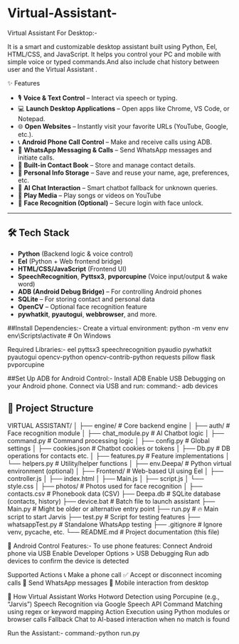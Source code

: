 # Virtual-Assistant-
Virtual Assistant For  Desktop:-

It is a smart and customizable desktop assistant built using Python, Eel, HTML/CSS, and JavaScript. It helps you control your PC and mobile with simple voice or typed commands.And also include chat history between user and the Virtual Assistant .
 
 ✨ Features

- 🎙️ **Voice & Text Control** – Interact via speech or typing.
- 💻 **Launch Desktop Applications** – Open apps like Chrome, VS Code, or Notepad.
- 🌐 **Open Websites** – Instantly visit your favorite URLs (YouTube, Google, etc.).
- 📞 **Android Phone Call Control** – Make and receive calls using ADB.
- 📲 **WhatsApp Messaging & Calls** – Send WhatsApp messages and initiate calls.
- 📔 **Built-in Contact Book** – Store and manage contact details.
- 🙋 **Personal Info Storage** – Save and reuse your name, age, preferences, etc.
- 🤖 **AI Chat Interaction** – Smart chatbot fallback for unknown queries.
- 🎵 **Play Media** – Play songs or videos on YouTube
- 🔐 **Face Recognition (Optional)** – Secure login with face unlock.


---

## 🛠️ Tech Stack

- **Python** (Backend logic & voice control)
- **Eel** (Python + Web frontend bridge)
- **HTML/CSS/JavaScript** (Frontend UI)
- **SpeechRecognition**, **Pyttsx3**, **pvporcupine** (Voice input/output & wake word)
- **ADB (Android Debug Bridge)** – For controlling Android phones
- **SQLite** – For storing contact and personal data
- **OpenCV** – Optional face recognition feature
- **pywhatkit**, **pyautogui**, **webbrowser**, and more.

 ##Install Dependencies:-
Create a virtual environment:
python -m venv env
env\Scripts\activate  # On Windows

Required Libraries:-
eel
pyttsx3
speechrecognition
pyaudio
pywhatkit
pyautogui
opencv-python
opencv-contrib-python
requests
pillow
flask
pvporcupine

##Set Up ADB for Android Control:-
Install ADB 
Enable USB Debugging on your Android phone.
Connect via USB and run:
 command:- adb devices


## 📁 Project Structure
VIRTUAL ASSISTANT/
│
├── engine/ # Core backend engine
│ ├── auth/ # Face recognition module
│ ├── chat_module.py # AI Chatbot logic
│ ├── command.py # Command processing logic
│ ├── config.py # Global settings
│ ├── cookies.json # Chatbot cookies or tokens
│ ├── Db.py # DB operations for contacts etc.
│ ├── features.py # Feature implementations
│ └── helpers.py # Utility/helper functions
│
├── env.Deepa/ # Python virtual environment (optional)
│
├── Frontend/ # Web-based UI using Eel
│ ├── controller.js
│ ├── index.html
│ ├── Main.js
│ ├── script.js
│ └── style.css
│
├── photos/ # Photos used for face recognition
│
├── contacts.csv # Phonebook data (CSV)
├── Deepa.db # SQLite database (contacts, history)
├── device.bat # Batch file to launch assistant
├── Main.py # Might be older or alternative entry point
├── run.py # 🔥 Main script to start Jarvis
├── test.py # Script for testing features
├── whatsappTest.py # Standalone WhatsApp testing
├── .gitignore # Ignore venv, pycache, etc.
└── README.md # Project documentation (this file)



📱 Android Control Features:-
To use phone features:
Connect Android phone via USB
Enable Developer Options > USB Debugging
Run adb devices to confirm the device is detected

Supported Actions
📞 Make a phone call
✅ Accept or disconnect incoming calls
💬 Send WhatsApp messages
🔗 Mobile interaction from desktop

🧠 How Virtual Assistant Works
Hotword Detection using Porcupine (e.g., “Jarvis”)
Speech Recognition via Google Speech API
Command Matching using regex or keyword mapping
Action Execution using Python modules or browser calls
Fallback Chat to AI-based interaction when no match is found

 Run the Assistant:-
 command:-python run.py

 

